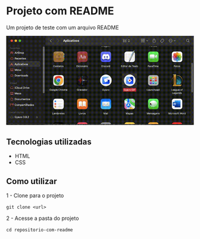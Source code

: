 # Projeto com README
Um projeto de teste com um arquivo README 

[<img src="./tela.gif" alt="gif da tela inicial do projeto tal">](https://google.com)

## Tecnologias utilizadas
- HTML
- CSS

## Como utilizar

1 - Clone para o projeto

````
git clone <url>
````

2 - Acesse a pasta do projeto

````
cd repositorio-com-readme